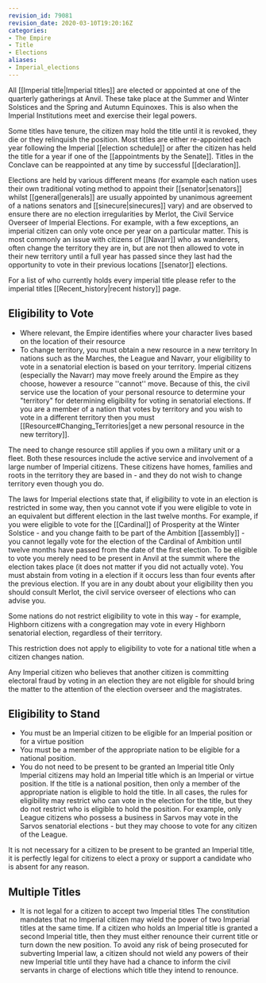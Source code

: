 ```yaml
---
revision_id: 79081
revision_date: 2020-03-10T19:20:16Z
categories:
- The Empire
- Title
- Elections
aliases:
- Imperial_elections
---
```



All [[Imperial title|Imperial titles]] are elected or appointed at one of the quarterly gatherings at Anvil. These take place at the Summer and Winter Solstices and the Spring and Autumn Equinoxes. This is also when the Imperial Institutions meet and exercise their legal powers.

Some titles have tenure, the citizen may hold the title until it is revoked, they die or they relinquish the position. Most titles are either re-appointed each year following the Imperial [[election schedule]] or after the citizen has held the title for a year if one of the [[appointments by the Senate]]. Titles in the Conclave can be reappointed at any time by successful [[declaration]].

Elections are held by various different means (for example each nation uses their own traditional voting method to appoint their [[senator|senators]] whilst [[general|generals]] are usually appointed by unanimous agreement of a nations senators and [[sinecure|sinecures]] vary) and are observed to ensure there are no election irregularities by Merlot, the Civil Service Overseer of Imperial Elections. For example, with a few exceptions, an imperial citizen can only vote once per year on a particular matter. This is most commonly an issue with citizens of [[Navarr]] who as wanderers, often change the territory they are in, but are not then allowed to vote in their new territory until a full year has passed since they last had the opportunity to vote in their previous locations [[senator]] elections. 

For a list of who currently holds every imperial title please refer to the imperial titles [[Recent_history|recent history]] page.

## Eligibility to Vote
* Where relevant, the Empire identifies where your character lives based on the location of their resource
* To change territory, you must obtain a new resource in a new territory
In nations such as the Marches, the League and Navarr, your eligibility to vote in a senatorial election is based on your territory. Imperial citizens (especially the Navarr) may move freely around the Empire as they choose, however a resource ''cannot'' move. Because of this, the civil service use the location of your personal resource to determine your "territory" for determining eligibility for voting in senatorial elections. If you are a member of a nation that votes by territory and you wish to vote in a different territory then you must [[Resource#Changing_Territories|get a new personal resource in the new territory]].

The need to change resource still applies if you own a military unit or a fleet. Both these resources include the active service and involvement of a large number of Imperial citizens. These citizens have homes, families and roots in the territory they are based in - and they do not wish to change territory even though you do.

The laws for Imperial elections state that, if eligibility to vote in an election is restricted in some way, then you cannot vote if you were eligible to vote in an equivalent but different election in the last twelve months. For example, if you were eligible to vote for the [[Cardinal]] of Prosperity at the Winter Solstice - and you change faith to be part of the Ambition [[assembly]] - you cannot legally vote for the election of the Cardinal of Ambition until twelve months have passed from the date of the first election. To be eligible to vote you merely need to be present in Anvil at the summit where the election takes place (it does not matter if you did not actually vote). You must abstain from voting in a election if it occurs less than four events after the previous election. If you are in any doubt about your eligibility then you should consult Merlot, the civil service overseer of elections who can advise you.

Some nations do not restrict eligibility to vote in this way - for example, Highborn citizens with a congregation may vote in every Highborn senatorial election, regardless of their territory.

This restriction does not apply to eligibility to vote for a national title when a citizen changes nation. 

Any Imperial citizen who believes that another citizen is committing electoral fraud by voting in an election they are not eligible for should bring the matter to the attention of the election overseer and the magistrates.

## Eligibility to Stand
* You must be an Imperial citizen to be eligible for an Imperial position or for a virtue position
* You must be a member of the appropriate nation to be eligible for a national position.
* You do not need to be present to be granted an Imperial title
Only Imperial citizens may hold an Imperial title which is an Imperial or virtue position. If the title is a national position, then only a member of the appropriate nation is eligible to hold the title. In all cases, the rules for eligibility may restrict who can vote in the election for the title, but they do not restrict who is eligible to hold the position. For example, only League citizens who possess a business in Sarvos may vote in the Sarvos senatorial elections - but they may choose to vote for any citizen of the League.

It is not necessary for a citizen to be present to be granted an Imperial title, it is perfectly legal for citizens to elect a proxy or support a candidate who is absent for any reason.

## Multiple Titles
* It is not legal for a citizen to accept two Imperial titles
The constitution mandates that no Imperial citizen may wield the power of two Imperial titles at the same time. If a citizen who holds an Imperial title is granted a second Imperial title, then they must either renounce their current title or turn down the new position. To avoid any risk of being prosecuted for subverting Imperial law, a citizen should not wield any powers of their new Imperial title until they have had a chance to inform the civil servants in charge of elections which title they intend to renounce.



